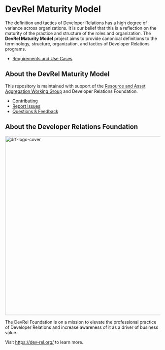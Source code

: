 # DevRel Maturity Model

The definition and tactics of Developer Relations has a high degree of variance across organizations. It is our belief that this is a reflection on the maturity of the practice and structure of the roles and organization. The **DevRel Maturity Model** project aims to provide canonical definitions to the terminology, structure, organization, and tactics of Developer Relations programs.

* [Requirements and Use Cases](https://github.com/DevRel-Foundation/wg-resource-aggregation/discussions/115)

## About the DevRel Maturity Model

This repository is maintained with support of the [Resource and Asset Aggregation Working Group](https://github.com/DevRel-Foundation/wg-resource-aggregation) and Developer Relations Foundation.

* [Contributing](./CONTRIBUTING.md)
* [Report Issues](https://github.com/DevRel-Foundation/wg-resource-aggregation/issues)
* [Questions & Feedback](https://github.com/DevRel-Foundation/wg-resource-aggregation/discussions/categories/devrel-maturity-model)

## About the Developer Relations Foundation

<img width="580" alt="drf-logo-cover" src="https://dev-rel.org/images/brand/logo-dark-text.svg"/>

The DevRel Foundation is on a mission to elevate the professional practice of Developer Relations and increase awareness of it as a driver of business value. 

Visit https://dev-rel.org/ to learn more.
